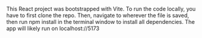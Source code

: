This React project was bootstrapped with Vite.
To run the code locally, you have to first clone the repo.
Then, navigate to wherever the file is saved, then run npm install in the terminal window to install all dependencies.
The app will likely run on localhost://5173
